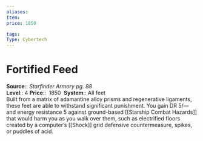 ```yaml
---
aliases: 
Item:
price: 1850

tags: 
Type: Cybertech
---
```


# Fortified Feed

**Source**:: _Starfinder Armory pg. 88_  
**Level**:: 4
**Price**::  1850 
**System**:: All feet  
Built from a matrix of adamantine alloy prisms and regenerative ligaments, these feet are able to withstand significant punishment. You gain DR 5/— and energy resistance 5 against ground-based [[Starship Combat Hazards]] that would harm you as you walk over them, such as electrified floors created by a computer’s [[Shock]] grid defensive countermeasure, spikes, or puddles of acid.
